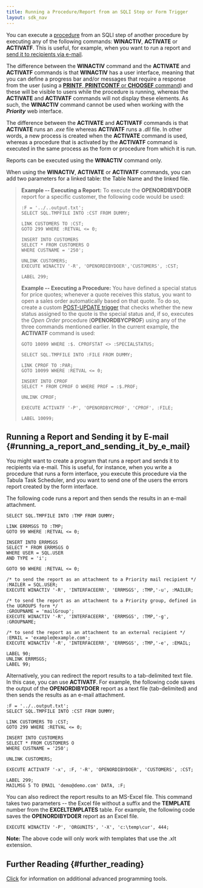 ```yaml
---
title: Running a Procedure/Report from an SQLI Step or Form Trigger
layout: sdk_nav
---
```


You can execute a
[procedure](Running_a_Procedure#Running_a_Sub-Procedure "wikilink") from
an SQLI step of another procedure by executing any of the following
commands: **WINACTIV**, **ACTIVATE** or **ACTIVATF**. This is useful,
for example, when you want to run a report and [send it to recipients
via e-mail](#Running_a_Report_and_Sending_it_by_E-mail "wikilink").

The difference between the **WINACTIV** command and the **ACTIVATE** and
**ACTIVATF** commands is that **WINACTIV** has a user interface, meaning
that you can define a progress bar and/or messages that require a
response from the user (using a [**PRINTF**, **PRINTCONTF** or
**CHOOSEF** command](Procedure_Steps#Basic_Commands "wikilink")) and
these will be visible to users while the procedure is running, whereas
the **ACTIVATE** and **ACTIVATF** commands will not display these
elements. As such, the **WINACTIV** command cannot be used when working
with the ***Priority*** web interface.

The difference between the **ACTIVATE** and **ACTIVATF** commands is
that **ACTIVATE** runs an *.exe* file whereas **ACTIVATF** runs a *.dll*
file. In other words, a new process is created when the **ACTIVATE**
command is used, whereas a procedure that is activated by the
**ACTIVATF** command is executed in the same process as the form or
procedure from which it is run.

Reports can be executed using the **WINACTIV** command only.

When using the **WINACTIV**, **ACTIVATE** or **ACTIVATF** commands, you
can add two parameters for a linked table: the Table Name and the linked
file.

> **Example -- Executing a Report:** To execute the **OPENORDIBYDOER**
> report for a specific customer, the following code would be used:
>
> ``` priority
> :F = '../..output.txt';
> SELECT SQL.TMPFILE INTO :CST FROM DUMMY;
>
> LINK CUSTOMERS TO :CST;
> GOTO 299 WHERE :RETVAL <= 0;
>
> INSERT INTO CUSTOMERS 
> SELECT * FROM CUSTOMERS O 
> WHERE CUSTNAME = '250';
>
> UNLINK CUSTOMERS;
> EXECUTE WINACTIV '-R', 'OPENORDIBYDOER','CUSTOMERS', :CST;
>
> LABEL 299;
> ```
>
> **Example -- Executing a Procedure:** You have defined a special
> status for price quotes; whenever a quote receives this status, you
> want to open a sales order automatically based on that quote. To do
> so, create a custom [POST-UPDATE
> trigger](Creating_Your_Own_Triggers#Creating_Row_Triggers "wikilink")
> that checks whether the new status assigned to the quote is the
> special status and, if so, executes the *Open Order* procedure
> (**OPENORDBYCPROF**) using any of the three commands mentioned
> earlier. In the current example, the **ACTIVATF** command is used:
>
> ``` priority
> GOTO 10099 WHERE :$. CPROFSTAT <> :SPECIALSTATUS;
>
> SELECT SQL.TMPFILE INTO :FILE FROM DUMMY;
>
> LINK CPROF TO :PAR;
> GOTO 10099 WHERE :RETVAL <= 0;
>
> INSERT INTO CPROF 
> SELECT * FROM CPROF O WHERE PROF = :$.PROF;
>
> UNLINK CPROF;
>
> EXECUTE ACTIVATF '-P', 'OPENORDBYCPROF', 'CPROF', :FILE;
>
> LABEL 10099;
> ```

## Running a Report and Sending it by E-mail {#running_a_report_and_sending_it_by_e_mail}

You might want to create a program that runs a report and sends it to
recipients via e-mail. This is useful, for instance, when you write a
procedure that runs a form interface, you execute this procedure via the
Tabula Task Scheduler, and you want to send one of the users the errors
report created by the form interface.

The following code runs a report and then sends the results in an e-mail
attachment.

``` priority
SELECT SQL.TMPFILE INTO :TMP FROM DUMMY;

LINK ERRMSGS TO :TMP;
GOTO 99 WHERE :RETVAL <= 0;

INSERT INTO ERRMSGS 
SELECT * FROM ERRMSGS O 
WHERE USER = SQL.USER 
AND TYPE = 'i';

GOTO 90 WHERE :RETVAL <= 0;

/* to send the report as an attachment to a Priority mail recipient */
:MAILER = SQL.USER;
EXECUTE WINACTIV '-R', 'INTERFACEERR', 'ERRMSGS', :TMP,'-u', :MAILER;

/* to send the report as an attachment to a Priority group, defined in the UGROUPS form */
:GROUPNAME = 'mailGroup';
EXECUTE WINACTIV '-R', 'INTERFACEERR', 'ERRMSGS', :TMP,'-g', :GROUPNAME;

/* to send the report as an attachment to an external recipient */
:EMAIL = 'example@example.com';
EXECUTE WINACTIV '-R', 'INTERFACEERR', 'ERRMSGS', :TMP,'-e', :EMAIL;

LABEL 90;
UNLINK ERRMSGS;
LABEL 99;
```

Alternatively, you can redirect the report results to a tab-delimited
text file. In this case, you can use **ACTIVATF**. For example, the
following code saves the output of the **OPENORDIBYDOER** report as a
text file (tab-delimited) and then sends the results as an e-mail
attachment.

``` priority
:F = '../..output.txt';
SELECT SQL.TMPFILE INTO :CST FROM DUMMY;

LINK CUSTOMERS TO :CST;
GOTO 299 WHERE :RETVAL <= 0;

INSERT INTO CUSTOMERS 
SELECT * FROM CUSTOMERS O 
WHERE CUSTNAME = '250';

UNLINK CUSTOMERS;

EXECUTE ACTIVATF '-x', :F, '-R', 'OPENORDIBYDOER', 'CUSTOMERS', :CST;

LABEL 299;
MAILMSG 5 TO EMAIL 'demo@demo.com' DATA, :F;
```

You can also redirect the report results to an MS-Excel file. This
command takes two parameters -- the Excel file without a suffix and the
**TEMPLATE** number from the **EXCELTEMPLATES** table. For example, the
following code saves the **OPENORDIBYDOER** report as an Excel file.

``` priority
EXECUTE WINACTIV '-P', 'ORGUNITS', '-X', 'c:\temp\cur', 444; 
```

**Note:** The above code will only work with templates that use the .xlt
extension.

## Further Reading {#further_reading}

[Click](Advanced_Programming_Tools "wikilink") for information on
additional advanced programming tools.
